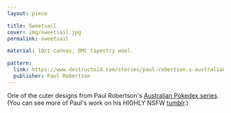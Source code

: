 ```yaml
---
layout: piece

title: Sweetsail
cover: img/sweetsail.jpg
permalink: sweetsail

material: 10ct canvas, DMC tapestry wool. 

pattern: 
  link: https://www.destructoid.com/stories/paul-robertson-s-australian-pokemon-kick-ass-438177.phtml
  publisher: Paul Robertson
---
```


One of the cuter designs from Paul Robertson's [Australian Pokedex series](https://www.destructoid.com/stories/paul-robertson-s-australian-pokemon-kick-ass-438177.phtml). (You can see more of Paul's work on his HIGHLY NSFW [tumblr](https://probertson.tumblr.com/).)